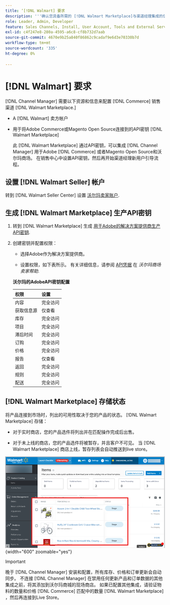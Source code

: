 ```yaml
---
title: ‘[!DNL Walmart] 要求
description: '''确认您具备所需的 [!DNL Walmart Marketplace]与渠道经理集成的信息和资源。”'
role: Leader, Admin, Developer
feature: Sales Channels, Install, User Account, Tools and External Services
exl-id: c4f247e8-280a-4595-a6c8-cf8b732d7aab
source-git-commit: 4670e9b25a840f86862c9cadaf9e6d3e70330b7d
workflow-type: tm+mt
source-wordcount: '335'
ht-degree: 0%

---
```


# [!DNL Walmart] 要求

[!DNL Channel Manager] 需要以下资源和信息来配置 [!DNL Commerce] 销售渠道 [!DNL Walmart Marketplace.]

* A [!DNL Walmart] 卖方帐户

* 用于将Adobe Commerce或Magento Open Source连接到的API密钥 [!DNL Walmart Marketplace]

  此 [!DNL Walmart Marketplace] 通过API密钥，可以集成 [!DNL Channel Manager] 用于Adobe [!DNL Commerce] 或者Magento Open Source和沃尔玛商场。 在销售中心中设置API密钥，然后再开始渠道经理新用户引导流程。

## 设置 [!DNL Walmart Seller] 帐户

转到 [!DNL Walmart Seller Center] 设置 [沃尔玛卖家账户](https://seller.walmart.com/signup?q=&amp;origin=solution_provider&amp;src=0014M00001zivMp).

## 生成 [!DNL Walmart Marketplace] 生产API密钥

1. 转到 [!DNL Walmart Marketplace] 生成 [用于Adobe的解决方案提供商生产API密钥](https://developer.walmart.com/#preloginModal?redirectUri=https%3A%2F%2Fdeveloper.walmart.com%2Faccount%2FgenerateKey).

1. 创建密钥并配置权限：

   * 选择Adobe作为解决方案提供商。

   * 设置权限，如下表所示。 有关详细信息，请参阅 [API凭据](https://sellerhelp.walmart.com/seller/s/guide?article=000006422) 在 _沃尔玛商场卖家帮助_.

   **沃尔玛的AdobeAPI密钥配置**

   | **权限** | **设置** |
   |----------------|-------------|
   | 内容 | 完全访问 |
   | 获取信息源 | 仅查看 |
   | 库存 | 完全访问 |
   | 项目 | 完全访问 |
   | 滞后时间 | 完全访问 |
   | 订购 | 完全访问 |
   | 价格 | 完全访问 |
   | 报告 | 仅查看 |
   | 返回 | 完全访问 |
   | 规则 | 完全访问 |
   | 配送 | 完全访问 |

## [!DNL Walmart Marketplace] 存储状态

将产品连接到市场时，列出的可用性取决于您的产品的状态。 [!DNL Walmart Marketplace] 存储：

* 对于实时商店，您的产品选件将列出并在匹配操作完成后出售。

* 对于未上线的商店，您的产品选件将被暂存，并且客户不可见。 当 [!DNL Walmart Marketplace] 商店上线，暂存列表会自动推送到live store。

![[!DNL Walmart Seller Central] 暂存产品](assets/walmart-seller-central-staged.png){width="600" zoomable="yes"}

>[!IMPORTANT]
>
>晚于 [!DNL Channel Manager] 安装和配置，所有库存、价格和订单更新会自动同步。 不连接 [!DNL Channel Manager] 在禁用任何更新产品和订单数据的其他集成之前，将其添加到沃尔玛商城的现场商店。 如果已配置其他集成，请验证物料的数量和价格 [!DNL Commerce] 匹配中的数量 [!DNL Walmart Marketplace] ，然后再连接到Live Store。

